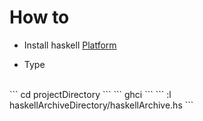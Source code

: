 # How to

* Install haskell <a href="https://www.haskell.org/platform/">Platform</a>

* Type
<br/>
```
cd projectDirectory
```
```
ghci
```
```
:l haskellArchiveDirectory/haskellArchive.hs
```

